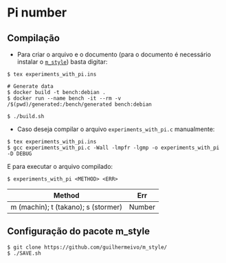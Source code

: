 # Pi number

## Compilação
* Para criar o arquivo e o documento (para o documento é necessário instalar o [`m_style`](#configuração-do-pacote-m_style)) basta digitar:
```
$ tex experiments_with_pi.ins 

# Generate data
$ docker build -t bench:debian .
$ docker run --name bench -it --rm -v /$(pwd)/generated:/bench/generated bench:debian

$ ./build.sh
```

* Caso deseja compilar o arquivo `experiments_with_pi.c` manualmente:
```
$ tex experiments_with_pi.ins 
$ gcc experiments_with_pi.c -Wall -lmpfr -lgmp -o experiments_with_pi -D DEBUG
```

E para executar o arquivo compilado:
```
$ experiments_with_pi <METHOD> <ERR>
```

| Method                              	| Err    	|
|-------------------------------------	|--------	|
| m (machin); t (takano); s (stormer) 	| Number 	|

## Configuração do pacote m_style
```
$ git clone https://github.com/guilhermeivo/m_style/
$ ./SAVE.sh
```